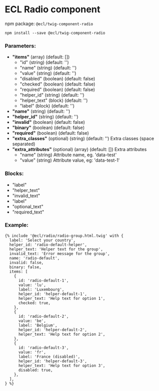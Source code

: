 # ECL Radio component

npm package: `@ecl/twig-component-radio`

```shell
npm install --save @ecl/twig-component-radio
```

### Parameters:

- **"items"** (array) (default: [])
  - "id" (string) (default: '')
  - "name" (string) (default: '')
  - "value" (string) (default: '')
  - "disabled" (boolean) (default: false)
  - "checked" (boolean) (default: false)
  - "required" (boolean) (default: false)
  - "helper_id" (string) (default: '')
  - "helper_text" (block) (default: '')
  - "label" (block) (default: '')
- **"name"** (string) (default: '')
- **"helper_id"** (string) (default: '')
- **"invalid"** (boolean) (default: false)
- **"binary"** (boolean) (default: false)
- **"required"** (boolean) (default: false)
- **"extra_classes"** (optional) (string) (default: '') Extra classes (space separated)
- **"extra_attributes"** (optional) (array) (default: []) Extra attributes
  - "name" (string) Attribute name, eg. 'data-test'
  - "value" (string) Attribute value, eg: 'data-test-1'

### Blocks:

- "label"
- "helper_text"
- "invalid_text"
- "label"
- "optional_text"
- "required_text"

### Example:

<!-- prettier-ignore -->
```twig
{% include '@ecl/radio/radio-group.html.twig' with { 
  label: 'Select your country', 
  helper_id: 'radio-default-helper', 
  helper_text: 'Helper text for the group', 
  invalid_text: 'Error message for the group', 
  name: 'radio-default', 
  invalid: false, 
  binary: false, 
  items: [ 
    { 
      id: 'radio-default-1', 
      value: 'lu', 
      label: 'Luxembourg', 
      helper_id: 'helper-default-1', 
      helper_text: 'Help text for option 1', 
      checked: true, 
    }, 
    { 
      id: 'radio-default-2', 
      value: 'be', 
      label: 'Belgium', 
      helper_id: 'helper-default-2', 
      helper_text: 'Help text for option 2', 
    }, 
    { 
      id: 'radio-default-3', 
      value: 'fr', 
      label: 'France (disabled)', 
      helper_id: 'helper-default-3', 
      helper_text: 'Help text for option 3', 
      disabled: true, 
    }, 
  ], 
} %}
```
